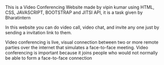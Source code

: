 This is a Video Conferencing Website made by vipin kumar using HTML, CSS, JAVASCRIPT, BOOTSTRAP and JITSI API, it is a task given by Bharatintern 

In this website you can do video call, video chat, and invite any one just by sending a invitation link to them.

Video conferencing is live, visual connection between two or more remote parties over the internet that simulates a face-to-face meeting. Video conferencing is important because it joins people who would not normally be able to form a face-to-face connection

